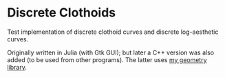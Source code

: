 # Discrete Clothoids

Test implementation of discrete clothoid curves and discrete log-aesthetic curves.

Originally written in Julia (with Gtk GUI); but later a C++ version was also added (to be used from other programs).
The latter uses [my geometry library](https://github.com/salvipeter/libgeom).
